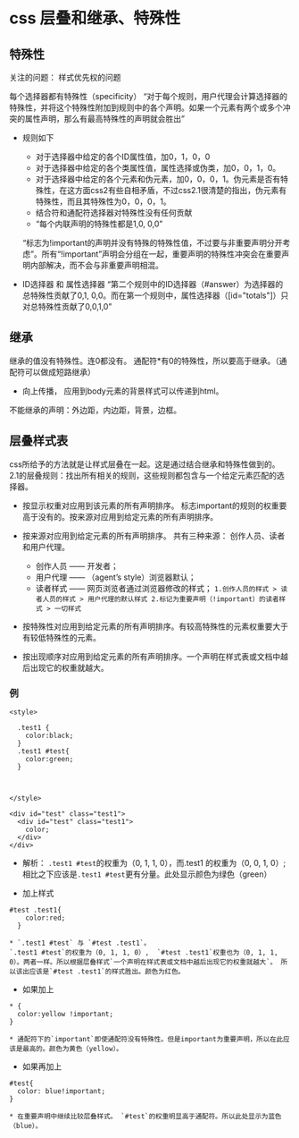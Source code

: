 # css 层叠和继承、特殊性

## 特殊性

关注的问题： 样式优先权的问题

每个选择器都有特殊性（specificity）
“对于每个规则，用户代理会计算选择器的特殊性，并将这个特殊性附加到规则中的各个声明。如果一个元素有两个或多个冲突的属性声明，那么有最高特殊性的声明就会胜出”

* 规则如下
	* 对于选择器中给定的各个ID属性值，加0，1，0，0
	* 对于选择器中给定的各个类属性值，属性选择或伪类，加0，0，1，0。
	* 对于选择器中给定的各个元素和伪元素，加0，0，0，1。伪元素是否有特殊性，在这方面css2有些自相矛盾，不过css2.1很清楚的指出，伪元素有特殊性，而且其特殊性为0，0，0，1。
	* 结合符和通配符选择器对特殊性没有任何贡献
	* “每个内联声明的特殊性都是1,0, 0,0”

	“标志为!important的声明并没有特殊的特殊性值，不过要与非重要声明分开考虑”。所有“!important”声明会分组在一起，重要声明的特殊性冲突会在重要声明内部解决，而不会与非重要声明相混。

* ID选择器 和 属性选择器
“第二个规则中的ID选择器（#answer）为选择器的总特殊性贡献了0,1, 0,0。而在第一个规则中，属性选择器（[id="totals"]）只对总特殊性贡献了0,0,1,0”

## 继承

继承的值没有特殊性。连0都没有。 通配符*有0的特殊性，所以要高于继承。（通配符可以做成短路继承）

* 向上传播， 应用到body元素的背景样式可以传递到html。

不能继承的声明：外边距，内边距，背景，边框。


## 层叠样式表
css所给予的方法就是让样式层叠在一起。这是通过结合继承和特殊性做到的。
2.1的层叠规则：找出所有相关的规则，这些规则都包含与一个给定元素匹配的选择器。

* 按显示权重对应用到该元素的所有声明排序。 标志important的规则的权重要高于没有的。按来源对应用到给定元素的所有声明排序。

* 按来源对应用到给定元素的所有声明排序。
共有三种来源： 创作人员、读者和用户代理。 
	* 创作人员 —— 开发者；
	* 用户代理 —— （agent’s style）浏览器默认；
	* 读者样式 —— 网页浏览者通过浏览器修改的样式；
`
1.创作人员的样式 > 读者人员的样式 > 用户代理的默认样式
2.标记为重要声明（!important）的读者样式 > 一切样式
`

* 按特殊性对应用到给定元素的所有声明排序。有较高特殊性的元素权重要大于有较低特殊性的元素。

* 按出现顺序对应用到给定元素的所有声明排序。一个声明在样式表或文档中越后出现它的权重就越大。





### 例

```
<style>
  
  .test1 {
  	color:black;
  }
  .test1 #test{
    color:green;
  }

  

</style>

<div id="test" class="test1">
  <div id="test" class="test1">
    color;
  </div>
</div>
```

* 解析：
`.test1 #test`的权重为（0, 1, 1, 0），而.test1 的权重为（0, 0, 1, 0）;相比之下应该是`.test1 #test`更有分量。此处显示颜色为绿色（green）

* 加上样式
```
#test .test1{
    color:red;
  }
```
	* `.test1 #test` 与 `#test .test1`。  
	`.test1 #test`的权重为（0, 1, 1, 0）,  `#test .test1`权重也为（0, 1, 1, 0）。两者一样。所以根据层叠样式`一个声明在样式表或文档中越后出现它的权重就越大`。 所以该出应该是`#test .test1`的样式胜出。颜色为红色。


* 如果加上
```
* {
  color:yellow !important;
}
```

 	* 通配符下的`important`即使通配符没有特殊性。但是important为重要声明，所以在此应该是最高的。颜色为黄色（yellow）。

* 如果再加上
```
#test{
  color: blue!important;
}
```
	* 在重要声明中继续比较层叠样式。 `#test`的权重明显高于通配符。所以此处显示为蓝色（blue）。
